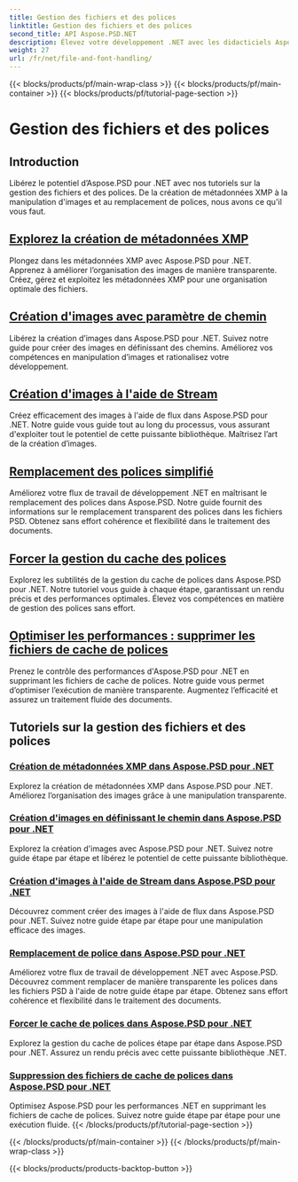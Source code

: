 ```yaml
---
title: Gestion des fichiers et des polices
linktitle: Gestion des fichiers et des polices
second_title: API Aspose.PSD.NET
description: Élevez votre développement .NET avec les didacticiels Aspose.PSD. Apprenez le remplacement des polices, la création de métadonnées XMP et la gestion du cache pour une efficacité de flux de travail optimale.
weight: 27
url: /fr/net/file-and-font-handling/
---
```


{{< blocks/products/pf/main-wrap-class >}}
{{< blocks/products/pf/main-container >}}
{{< blocks/products/pf/tutorial-page-section >}}

# Gestion des fichiers et des polices

## Introduction

Libérez le potentiel d’Aspose.PSD pour .NET avec nos tutoriels sur la gestion des fichiers et des polices. De la création de métadonnées XMP à la manipulation d'images et au remplacement de polices, nous avons ce qu'il vous faut.

## [Explorez la création de métadonnées XMP](./create-xmp-metadata/)
Plongez dans les métadonnées XMP avec Aspose.PSD pour .NET. Apprenez à améliorer l’organisation des images de manière transparente. Créez, gérez et exploitez les métadonnées XMP pour une organisation optimale des fichiers.

## [Création d'images avec paramètre de chemin](./create-images-setting-path/)
Libérez la création d’images dans Aspose.PSD pour .NET. Suivez notre guide pour créer des images en définissant des chemins. Améliorez vos compétences en manipulation d’images et rationalisez votre développement.

## [Création d'images à l'aide de Stream](./create-images-using-stream/)
Créez efficacement des images à l'aide de flux dans Aspose.PSD pour .NET. Notre guide vous guide tout au long du processus, vous assurant d'exploiter tout le potentiel de cette puissante bibliothèque. Maîtrisez l’art de la création d’images.

## [Remplacement des polices simplifié](./font-replacement/)
Améliorez votre flux de travail de développement .NET en maîtrisant le remplacement des polices dans Aspose.PSD. Notre guide fournit des informations sur le remplacement transparent des polices dans les fichiers PSD. Obtenez sans effort cohérence et flexibilité dans le traitement des documents.

## [Forcer la gestion du cache des polices](./force-font-cache/)
Explorez les subtilités de la gestion du cache de polices dans Aspose.PSD pour .NET. Notre tutoriel vous guide à chaque étape, garantissant un rendu précis et des performances optimales. Élevez vos compétences en matière de gestion des polices sans effort.

## [Optimiser les performances : supprimer les fichiers de cache de polices](./remove-font-cache-files/)
Prenez le contrôle des performances d'Aspose.PSD pour .NET en supprimant les fichiers de cache de polices. Notre guide vous permet d’optimiser l’exécution de manière transparente. Augmentez l’efficacité et assurez un traitement fluide des documents.

## Tutoriels sur la gestion des fichiers et des polices
### [Création de métadonnées XMP dans Aspose.PSD pour .NET](./create-xmp-metadata/)
Explorez la création de métadonnées XMP dans Aspose.PSD pour .NET. Améliorez l’organisation des images grâce à une manipulation transparente.
### [Création d'images en définissant le chemin dans Aspose.PSD pour .NET](./create-images-setting-path/)
Explorez la création d'images avec Aspose.PSD pour .NET. Suivez notre guide étape par étape et libérez le potentiel de cette puissante bibliothèque.
### [Création d'images à l'aide de Stream dans Aspose.PSD pour .NET](./create-images-using-stream/)
Découvrez comment créer des images à l'aide de flux dans Aspose.PSD pour .NET. Suivez notre guide étape par étape pour une manipulation efficace des images.
### [Remplacement de police dans Aspose.PSD pour .NET](./font-replacement/)
Améliorez votre flux de travail de développement .NET avec Aspose.PSD. Découvrez comment remplacer de manière transparente les polices dans les fichiers PSD à l'aide de notre guide étape par étape. Obtenez sans effort cohérence et flexibilité dans le traitement des documents.
### [Forcer le cache de polices dans Aspose.PSD pour .NET](./force-font-cache/)
Explorez la gestion du cache de polices étape par étape dans Aspose.PSD pour .NET. Assurez un rendu précis avec cette puissante bibliothèque .NET. 
### [Suppression des fichiers de cache de polices dans Aspose.PSD pour .NET](./remove-font-cache-files/)
Optimisez Aspose.PSD pour les performances .NET en supprimant les fichiers de cache de polices. Suivez notre guide étape par étape pour une exécution fluide.
{{< /blocks/products/pf/tutorial-page-section >}}

{{< /blocks/products/pf/main-container >}}
{{< /blocks/products/pf/main-wrap-class >}}

{{< blocks/products/products-backtop-button >}}

